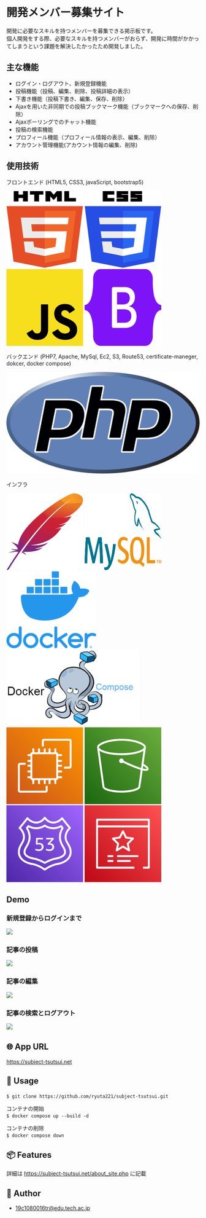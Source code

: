 # 開発メンバー募集サイト
開発に必要なスキルを持つメンバーを募集できる掲示板です。<br>
個人開発をする際、必要なスキルを持つメンバーがおらず、開発に時間がかかってしまうという課題を解決したかったため開発しました。

## 主な機能
- ログイン・ログアウト、新規登録機能
- 投稿機能（投稿、編集、削除、投稿詳細の表示）
- 下書き機能（投稿下書き、編集、保存、削除）
- Ajaxを用いた非同期での投稿ブックマーク機能（ブックマークへの保存、削除）
- Ajaxポーリングでのチャット機能
- 投稿の検索機能
- プロフィール機能（プロフィール情報の表示、編集、削除）
- アカウント管理機能(アカウント情報の編集、削除)


## 使用技術

<div >
    <p class="fs-4">フロントエンド (HTML5, CSS3, javaScript, bootstrap5)<br></p>
    <div class="d-flex">
        <img src="./images/html-5.svg" width="200" height="200"> 
        <img src="./images/css-3.svg"width="200" height="200"> 
        <img src="./images/javascript.svg" width="200" height="200"> 
        <img src="./images/bootstrap.svg" width="200" height="200"> 
    </div>
</div>
<div >
    <p class="fs-4">バックエンド (PHP7, Apache, MySql, Ec2, S3, Route53, certificate-maneger, dokcer, docker compose)<br></p>
    <div class="d-flex">
        <img src="./images/php.svg">
    </div>
    <p>インフラ</p>
    <img src="./images/apache.svg"width="200" height="200"> 
    <img src="./images/mysql.svg" width="200" height="200"> 
    <img src="./images/docker.png" height="200">
    <img src="./images/docker-compose.png" height="200"> 
    <img src="./images/aws-ec2.svg" width="200" height="200"> 
    <img src="./images/aws-s3.svg" width="200" height="200">
    <img src="./images/aws-route53.svg" width="200" height="200">
    <img src="./images/aws-certificate-manager.svg" width="200" height="200">
</div>

## Demo
<div>
  <div>
    <h3>新規登録からログインまで</h3>
    <img src="./images/gif/signup_login.gif"> 
  </div>
  
   <div>
    <h3>記事の投稿</h3>
    <img src="./images/gif/post.gif"> 
  </div>
  
  <div>
    <h3>記事の編集</h3>
    <img src="./images/gif/edit_post.gif"> 
  </div>
  <div>
    <h3>記事の検索とログアウト</h3>
    <img src="./images/gif/search.gif"> 
  </div>
  
</div>


## 🌐 App URL
https://subject-tsutsui.net

## 💬 Usage  
`$ git clone https://github.com/ryuta221/subject-tsutsui.git`

コンテナの開始  
`$ docker compose up --build -d`

コンテナの削除  
`$ docker compose down`


## 📦 Features
詳細は https://subject-tsutsui.net/about_site.php に記載

## :eyes: Author
- 19c1080016tr@edu.tech.ac.jp
